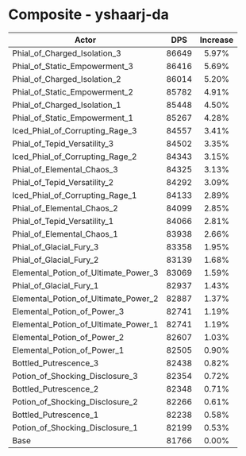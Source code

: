 # Composite - yshaarj-da
| Actor | DPS | Increase |
|---|:---:|:---:|
|Phial_of_Charged_Isolation_3|86649|5.97%|
|Phial_of_Static_Empowerment_3|86416|5.69%|
|Phial_of_Charged_Isolation_2|86014|5.20%|
|Phial_of_Static_Empowerment_2|85782|4.91%|
|Phial_of_Charged_Isolation_1|85448|4.50%|
|Phial_of_Static_Empowerment_1|85267|4.28%|
|Iced_Phial_of_Corrupting_Rage_3|84557|3.41%|
|Phial_of_Tepid_Versatility_3|84502|3.35%|
|Iced_Phial_of_Corrupting_Rage_2|84343|3.15%|
|Phial_of_Elemental_Chaos_3|84325|3.13%|
|Phial_of_Tepid_Versatility_2|84292|3.09%|
|Iced_Phial_of_Corrupting_Rage_1|84133|2.89%|
|Phial_of_Elemental_Chaos_2|84099|2.85%|
|Phial_of_Tepid_Versatility_1|84066|2.81%|
|Phial_of_Elemental_Chaos_1|83938|2.66%|
|Phial_of_Glacial_Fury_3|83358|1.95%|
|Phial_of_Glacial_Fury_2|83139|1.68%|
|Elemental_Potion_of_Ultimate_Power_3|83069|1.59%|
|Phial_of_Glacial_Fury_1|82937|1.43%|
|Elemental_Potion_of_Ultimate_Power_2|82887|1.37%|
|Elemental_Potion_of_Power_3|82741|1.19%|
|Elemental_Potion_of_Ultimate_Power_1|82741|1.19%|
|Elemental_Potion_of_Power_2|82607|1.03%|
|Elemental_Potion_of_Power_1|82505|0.90%|
|Bottled_Putrescence_3|82438|0.82%|
|Potion_of_Shocking_Disclosure_3|82354|0.72%|
|Bottled_Putrescence_2|82348|0.71%|
|Potion_of_Shocking_Disclosure_2|82266|0.61%|
|Bottled_Putrescence_1|82238|0.58%|
|Potion_of_Shocking_Disclosure_1|82199|0.53%|
|Base|81766|0.00%|
